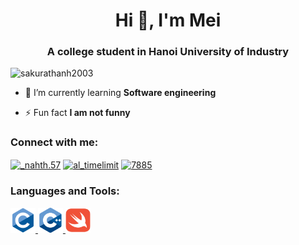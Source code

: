 <h1 align="center">Hi 👋, I'm Mei</h1>
<h3 align="center">A college student in Hanoi University of Industry</h3>

<p align="left"> <img src="https://komarev.com/ghpvc/?username=sakurathanh2003&label=Profile%20views&color=0e75b6&style=flat" alt="sakurathanh2003" /> </p>

- 🌱 I’m currently learning **Software engineering**

- ⚡ Fun fact **I am not funny**

<h3 align="left">Connect with me:</h3>
<p align="left">
<a href="https://instagram.com/meii_meii57" target="blank"><img align="center" src="https://raw.githubusercontent.com/rahuldkjain/github-profile-readme-generator/master/src/images/icons/Social/instagram.svg" alt="_nahth.57" height="30" width="40" /></a>
<a href="https://codeforces.com/profile/al_timelimit" target="blank"><img align="center" src="https://raw.githubusercontent.com/rahuldkjain/github-profile-readme-generator/master/src/images/icons/Social/codeforces.svg" alt="al_timelimit" height="30" width="40" /></a>
<a href="https://discord.gg/7885" target="blank"><img align="center" src="https://raw.githubusercontent.com/rahuldkjain/github-profile-readme-generator/master/src/images/icons/Social/discord.svg" alt="7885" height="30" width="40" /></a>
</p>

<h3 align="left">Languages and Tools:</h3>
<p align="left"> <a href="https://www.cprogramming.com/" target="_blank" rel="noreferrer"> <img src="https://raw.githubusercontent.com/devicons/devicon/master/icons/c/c-original.svg" alt="c" width="40" height="40"/> </a> <a href="https://www.w3schools.com/cpp/" target="_blank" rel="noreferrer"> <img src="https://raw.githubusercontent.com/devicons/devicon/master/icons/cplusplus/cplusplus-original.svg" alt="cplusplus" width="40" height="40"/> </a> <a href="https://reactnative.dev/" target="_blank" rel="noreferrer"> </a> <a href="https://developer.apple.com/swift/" target="_blank" rel="noreferrer"> <img src="https://raw.githubusercontent.com/devicons/devicon/master/icons/swift/swift-original.svg" alt="swift" width="40" height="40"/> </a> </p>


